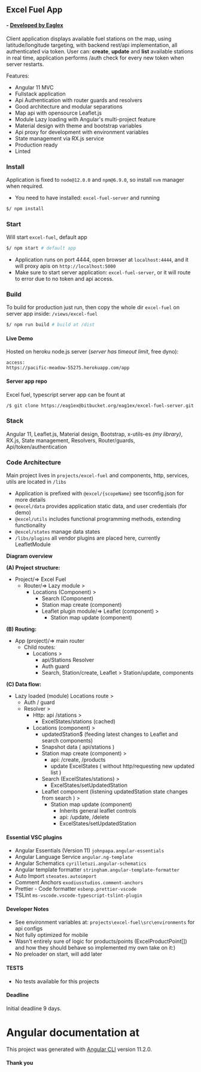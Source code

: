 ## Excel Fuel App
#### - [ Developed by Eaglex ](http://eaglex.net)

Client application displays available fuel stations on the map, using latitude/longitude targeting, with backend rest/api implementation, all authenticated via token. User can: **create**, **update** and **list** available stations in real time, application performs /auth check for every new token when server restarts.

Features:

- Angular 11 MVC
- Fullstack application
- Api Authentication with router guards and resolvers 
- Good architecture and modular separations
- Map api with opensource Leaflet.js
- Module Lazy loading with Angular's multi-project feature
- Material design with theme and bootstrap variables
- Api proxy for development with environment variables
- State management via RX.js service
- Production ready
- Linted


### Install
Application is fixed to `node@12.0.0` and `npm@6.9.0`, so install `nvm` manager when required.

- You need to have installed: `excel-fuel-server` and running

```sh
$/ npm install
```

### Start

Will start `excel-fuel`, default app
```sh
$/ npm start # default app
```

- Application runs on port 4444, open browser at `localhost:4444`, and it will proxy apis on `http://localhost:5000`
- Make sure to start server application: `excel-fuel-server`, or it will route to error due to no token and api access. 


### Build
To build for production just run, then copy the whole dir `excel-fuel` on server app inside: `/views/excel-fuel`

```sh
$/ npm run build # build at /dist
```


#### Live Demo
Hosted on heroku node.js server (_server has timeout limit_, free dyno):

```
access:
https://pacific-meadow-55275.herokuapp.com/app
```



#### Server app repo
Excel fuel, typescript server app can be fount at

```sh
/$ git clone https://eag1ex@bitbucket.org/eag1ex/excel-fuel-server.git
```


### Stack
Angular 11, Leaflet.js, Material design, Bootstrap, x-utils-es _(my library)_, RX.js, State management, Resolvers, Router/guards, Api/token/authentication 


### Code Architecture
Main project lives in `projects/excel-fuel` and components, http, services, utils are located in `/libs`

- Application is prefixed with `@excel/{scopeName}` see tsconfig.json for more details
- `@excel/data` provides application static data, and user credentials (for demo) 
- `@excel/utils` includes functional programming methods, extending functionality
- `@excel/states` manage data states 
- `/libs/plugins` all vendor plugins are placed here, currently LeafletModule

**Diagram overview**

**(A) Project structure:**

- Project/=> Excel Fuel
    - Router/=> Lazy module >
        - Locations (Component) >
            - Search (Component)
            - Station map create (component)
            - Leaflet plugin module/=> Leaflet (component)  >
                - Station map update (component)

**(B) Routing:** 

- App (project)/=> main router
    - Child routes:
        - Locations >
            - api/Stations Resolver
            - Auth guard 
            - Search, Station/create, Leaflet > Station/update, components

**(C) Data flow:**

- Lazy loaded (module) Locations route > 
    - Auth / guard
    - Resolver >
        - Http: api /stations >
            - ExcelStates/stations (cached)
        - Locations (component)  >
            - updatedStation$ (feeding latest changes to Leaflet and search components) 
            - Snapshot data ( api/stations )    
            - Station map create (component) >
                - api: /create, /products
                - update ExcelStates ( without http/requesting new updated list )
            - Search (ExcelStates/stations) >
                - ExcelStates/setUpdatedStation
            - Leaflet component (listening updatedStation state changes from search ) >
                - Station map update (component)
                    - Inherits general leaflet controls
                    - api: /update, /delete
                    - ExcelStates/setUpdatedStation 


#### Essential VSC plugins

- Angular Essentials (Version 11) `johnpapa.angular-essentials`
- Angular Language Service `angular.ng-template`
- Angular Schematics `cyrilletuzi.angular-schematics`
- Angular template formatter `stringham.angular-template-formatter`
- Auto Import `steoates.autoimport`
- Comment Anchors `exodiusstudios.comment-anchors`
- Prettier - Code formatter `esbenp.prettier-vscode`
- TSLint `ms-vscode.vscode-typescript-tslint-plugin`


#### Developer Notes

- See environment variables at: `projects\excel-fuel\src\environments` for api configs
- Not fully optimized for mobile
- Wasn't entirely sure of  logic for products/points (ExcelProductPoint[]) and how they should behave so implemented my own take on it:)
- No preloader on start, will add later


#### TESTS

- No tests available for this projects


#### Deadline
Initial deadline 9 days.



# Angular documentation at
This project was generated with [Angular CLI](https://github.com/angular/angular-cli) version 11.2.0.


#### Thank you




